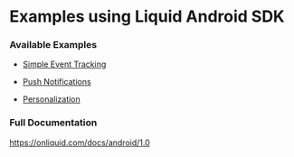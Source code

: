# Examples using Liquid Android SDK


### Available Examples

* [Simple Event Tracking](/simple)

* [Push Notifications](/pushnotification)

* [Personalization](/personalization)


### Full Documentation

https://onliquid.com/docs/android/1.0
